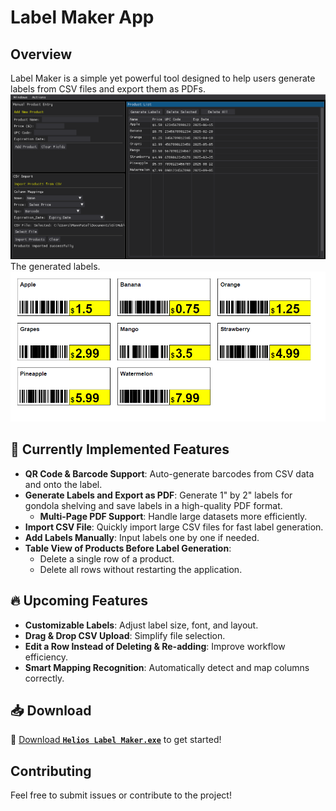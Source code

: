 # Label Maker App  

## Overview  
Label Maker is a simple yet powerful tool designed to help users generate labels from CSV files and export them as PDFs.  
<img src="./src/Assets/software-image-4.png" alt="Software Screenshot" width="1000">  
The generated labels.  
<img src="./src/Assets/labels-image.png" alt="Generated Labels" width="1000"> 


## 🚀 Currently Implemented Features  
- **QR Code & Barcode Support**: Auto-generate barcodes from CSV data and onto the label.  
- **Generate Labels and Export as PDF**: Generate 1" by 2" labels for gondola shelving and save labels in a high-quality PDF format.  
  - **Multi-Page PDF Support**: Handle large datasets more efficiently.  
- **Import CSV File**: Quickly import large CSV files for fast label generation.  
- **Add Labels Manually**: Input labels one by one if needed.  
- **Table View of Products Before Label Generation**:  
  - Delete a single row of a product.  
  - Delete all rows without restarting the application.  


## 🔥 Upcoming Features  
- **Customizable Labels**: Adjust label size, font, and layout.  
- **Drag & Drop CSV Upload**: Simplify file selection.  
- **Edit a Row Instead of Deleting & Re-adding**: Improve workflow efficiency.  
- **Smart Mapping Recognition**: Automatically detect and map columns correctly.  


## 📥 Download  
🔗 [Download **`Helios Label Maker.exe`**](Helios%20Label%20Maker.exe) to get started!  

## Contributing  
Feel free to submit issues or contribute to the project!  
